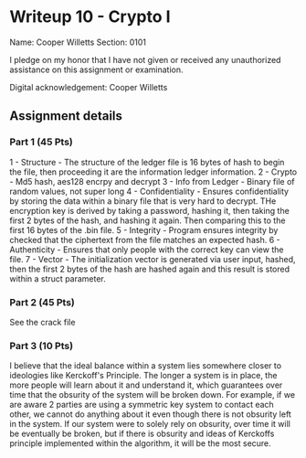 # Writeup 10 - Crypto I

Name: Cooper Willetts 
Section: 0101

I pledge on my honor that I have not given or received any unauthorized assistance on this assignment or examination.

Digital acknowledgement: Cooper Willetts 


## Assignment details

### Part 1 (45 Pts)
1 - Structure - The structure of the ledger file is 16 bytes of hash to begin the file, then proceeding it are the information ledger information. 
2 - Crypto - Md5 hash, aes128 encrpy and decrypt 
3 - Info from Ledger - Binary file of random values, not super long
4 - Confidentiality - Ensures confidentiality by storing the data within a binary file that is very hard to decrypt. THe encryption key is derived by taking a password, hashing it, then taking the first 2 bytes of the hash, and hashing it again. Then comparing this to the first 16 bytes of the .bin file. 
5 - Integrity - Program ensures integrity by checked that the ciphertext from the file matches an expected hash.
6 - Authenticity - Ensures that only people with the correct key can view the file. 
7 - Vector -  The initialization vector is generated via user input, hashed, then the first 2 bytes of the hash are hashed again and this result is stored within a struct parameter. 
### Part 2 (45 Pts)
See the crack file 

### Part 3 (10 Pts)
I believe that the ideal balance within a system lies somewhere closer to ideologies like Kerckoff's Principle. The longer a system is in place, the more people will learn about it and understand it, which guarantees over time that the obsurity of the system will be broken down. For example, if we are aware 2 parties are using a symmetric key system to contact each other, we cannot do anything about it even though there is not obsurity left in the system. If our system were to solely rely on obsurity, over time it will be eventually be broken, but if there is obsurity and ideas of Kerckoffs principle implemented within the algorithm, it will be the most secure. 
